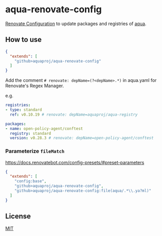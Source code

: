 # aqua-renovate-config

[Renovate Configuration](https://docs.renovatebot.com/config-presets/) to update packages and registries of [aqua](https://github.com/aquaproj/aqua).

## How to use

```json
{
  "extends": [
    "github>aquaproj/aqua-renovate-config"
  ]
}
```

Add the comment `# renovate: depName=(?<depName>.*)` in aqua.yaml for Renovate's Regex Manager.

e.g.

```yaml
registries:
- type: standard
  ref: v0.10.19 # renovate: depName=aquaproj/aqua-registry

packages:
- name: open-policy-agent/conftest
  registry: standard
  version: v0.28.3 # renovate: depName=open-policy-agent/conftest
```

### Parameterize `fileMatch`

https://docs.renovatebot.com/config-presets/#preset-parameters

```json
{
  "extends": [
    "config:base",
    "github>aquaproj/aqua-renovate-config",
    "github>aquaproj/aqua-renovate-config:file(aqua/.*\\.ya?ml)"
  ]
}
```

## License

[MIT](LICENSE)
